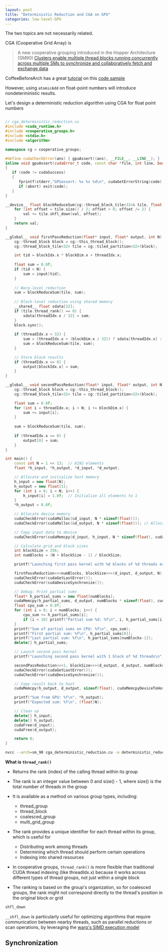 ```yaml
---
layout: post
title: "Deterministic Reduction and CGA on GPU"
categories: low-level-GPU
---
```


The two topics are not necessarily related. 


CGA (Cooperative Grid Array) is

> A new cooperative grouping introduced in the Hopper Architecture (SM90)
> [Clusters enable multiple thread blocks running concurrently across multiple SMs to synchronize and collaboratively fetch and exchange data](https://stackoverflow.com/questions/78510678/whats-cga-in-cuda-programming-model)

CoffeeBeforeArch has a great [tutorial](https://www.youtube.com/watch?v=k7K-h7P1Bdk) on this [code sample](https://github.com/CoffeeBeforeArch/cuda_programming/blob/master/03_sum_reduction/cooperative_groups/sumReduction.cu)

However, using `atomicAdd` on float-point numbers will introduce nondeterministic results.

Let's design a deterministic reduction algorithm using CGA for float point numbers

```cpp

// cga_deterministic_reduction.cu
#include <cuda_runtime.h>
#include <cooperative_groups.h>
#include <stdio.h>
#include <algorithm>

namespace cg = cooperative_groups;

#define cudaCheckError(ans) { gpuAssert((ans), __FILE__, __LINE__); }
inline void gpuAssert(cudaError_t code, const char *file, int line, bool abort=true)
{
   if (code != cudaSuccess) 
   {
      fprintf(stderr,"GPUassert: %s %s %d\n", cudaGetErrorString(code), file, line);
      if (abort) exit(code);
   }
}

__device__ float blockReduceSum(cg::thread_block_tile<32>& tile, float val) {
    for (int offset = tile.size() / 2; offset > 0; offset /= 2) {
        val += tile.shfl_down(val, offset);
    }
    return val;
}

__global__ void firstPassReduction(float* input, float* output, int N) {
    cg::thread_block block = cg::this_thread_block();
    cg::thread_block_tile<32> tile = cg::tiled_partition<32>(block);

    int tid = blockIdx.x * blockDim.x + threadIdx.x;
    
    float sum = 0.0f;
    if (tid < N) {
        sum = input[tid];
    }
    
    // Warp-level reduction
    sum = blockReduceSum(tile, sum);
    
    // Block-level reduction using shared memory
    __shared__ float sdata[32];
    if (tile.thread_rank() == 0) {
        sdata[threadIdx.x / 32] = sum;
    }
    block.sync();
    
    if (threadIdx.x < 32) {
        sum = (threadIdx.x < (blockDim.x / 32)) ? sdata[threadIdx.x] : 0.0f;
        sum = blockReduceSum(tile, sum);
    }

    // Store block results
    if (threadIdx.x == 0) {
        output[blockIdx.x] = sum;
    }
}

__global__ void secondPassReduction(float* input, float* output, int N) {
    cg::thread_block block = cg::this_thread_block();
    cg::thread_block_tile<32> tile = cg::tiled_partition<32>(block);

    float sum = 0.0f;
    for (int i = threadIdx.x; i < N; i += blockDim.x) {
        sum += input[i];
    }
    
    sum = blockReduceSum(tile, sum);
    
    if (threadIdx.x == 0) {
        output[0] = sum;
    }
}

int main() {
    const int N = 1 << 13;  // 8192 elements
    float *h_input, *h_output, *d_input, *d_output;

    // Allocate and initialize host memory
    h_input = new float[N];
    h_output = new float[1];
    for (int i = 0; i < N; i++) {
        h_input[i] = 1.0f;  // Initialize all elements to 1
    }
    *h_output = 0.0f;

    // Allocate device memory
    cudaCheckError(cudaMalloc(&d_input, N * sizeof(float)));
    cudaCheckError(cudaMalloc(&d_output, N * sizeof(float))); // Allocate worst-case size

    // Copy input data to device
    cudaCheckError(cudaMemcpy(d_input, h_input, N * sizeof(float), cudaMemcpyHostToDevice));

    // Calculate grid and block sizes
    int blockSize = 256;
    int numBlocks = (N + blockSize - 1) / blockSize;

    printf("Launching first pass kernel with %d blocks of %d threads each\n", numBlocks, blockSize);

    firstPassReduction<<<numBlocks, blockSize>>>(d_input, d_output, N);
    cudaCheckError(cudaGetLastError());
    cudaCheckError(cudaDeviceSynchronize());

    // Debug: Print partial sums
    float* h_partial_sums = new float[numBlocks];
    cudaMemcpy(h_partial_sums, d_output, numBlocks * sizeof(float), cudaMemcpyDeviceToHost);
    float cpu_sum = 0.0f;
    for (int i = 0; i < numBlocks; i++) {
        cpu_sum += h_partial_sums[i];
        if (i < 10) printf("Partial sum %d: %f\n", i, h_partial_sums[i]);
    }
    printf("Sum of partial sums on CPU: %f\n", cpu_sum);
    printf("First partial sum: %f\n", h_partial_sums[0]);
    printf("Last partial sum: %f\n", h_partial_sums[numBlocks-1]);
    delete[] h_partial_sums;

    // Launch second pass kernel
    printf("Launching second pass kernel with 1 block of %d threads\n", blockSize);

    secondPassReduction<<<1, blockSize>>>(d_output, d_output, numBlocks);
    cudaCheckError(cudaGetLastError());
    cudaCheckError(cudaDeviceSynchronize());

    // Copy result back to host
    cudaMemcpy(h_output, d_output, sizeof(float), cudaMemcpyDeviceToHost);

    printf("Sum from GPU: %f\n", *h_output);
    printf("Expected sum: %f\n", (float)N);

    // Clean up
    delete[] h_input;
    delete[] h_output;
    cudaFree(d_input);
    cudaFree(d_output);

    return 0;
}

```


```bash
nvcc --arch=sm_90 cga_deterministic_reduction.cu -o deterministic_reduction
```

**What is `thread_rank()`**

- Returns the rank (index) of the calling thread within its group

- The rank is an integer value between 0 and size() - 1, where size() is the total number of threads in the group

- It is available as a method on various group types, including:
  - thread_group
  - thread_block
  - coalesced_group
  - multi_grid_group

- The rank provides a unique identifier for each thread within its group, which is useful for 
  - Distributing work among threads
  - Determining which thread should perform certain operations
  - Indexing into shared resources
- In cooperative groups, `thread_rank()` is more flexible than traditional CUDA thread indexing (like threadIdx.x) because it works across different types of thread groups,
  not just within a single block
- The ranking is based on the group's organization, so for coalesced groups, the rank might not correspond directly to the thread's position in the original block or grid

```cpp
shfl_down
```

`__shfl_down` is particularly useful for optimizing algorithms that require communication between nearby threads, such as parallel reductions or scan operations, by leveraging the [warp's SIMD execution model](https://tschmidt23.github.io/cse599i/CSE%20599%20I%20Accelerated%20Computing%20-%20Programming%20GPUs%20Lecture%2018.pdf)


## Synchronization

